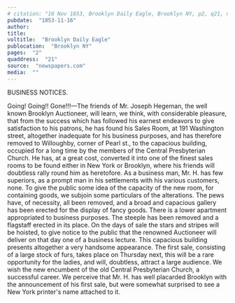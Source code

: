 ```yaml
---
# citation: "16 Nov 1853, Brooklyn Daily Eagle, Brooklyn NY, p2, q21, newspapers.com."
pubdate:  "1853-11-16"
author: 
title: 
voltitle:  "Brooklyn Daily Eagle"
publocation:  "Brooklyn NY"
pages:  "2"
quaddress:  "21"
source:  "newspapers.com"
media:  ""
---
```

BUSINESS NOTICES.  

Going! Going!! Gone!!!—The friends of Mr. Joseph Hegeman, the well known Brooklyn Auctioneer, will learn, we think, with considerable pleasure, that from the success which has followed his earnest endeavors to give satisfaction to his patrons, he has found his Sales Room, at 191 Washington street, altogether inadequate for his business purposes, and has therefore removed to Willoughby, corner of Pearl st., to the capacious building, occupied for a long time by the members of the Central Presbyterian Church. He has, at a great cost, converted it into one of the finest sales rooms to be found either in New York or Brooklyn, where his friends will doubtless rally round him as heretofore. As a business man, Mr. H. has few superiors, as a prompt man in his settlements with his various customers, none. To give the public some idea of the capacity of the new room, for containing goods, we subjoin some particulars of the alterations. The pews have, of necessity, all been removed, and a broad and capacious gallery has been erected for the display of fancy goods. There is a lower apartment appropriated to business purposes. The steeple has been removed and a flagstaff erected in its place. On the days of sale the stars and stripes will be hoisted, to give notice to the public that the renowned Auctioneer will deliver on that day one of a business lecture. This capacious building presents altogether a very handsome appearance. The first sale, consisting of a large stock of furs, takes place on Thursday next, this will be a rare opportunity for the ladies, and will, doubtless, attract a large audience. We wish the new encumbent of the old Central Presbyterian Church, a successful career. We perceive that Mr. H. has well placarded Brooklyn with the announcement of his first sale, but were somewhat surprised to see a New York printer's name attached to it.

